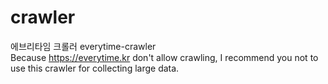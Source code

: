 # crawler
에브리타임 크롤러 everytime-crawler<br>
Because https://everytime.kr don't allow crawling, I recommend you not to use this crawler for collecting large data.
